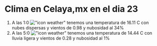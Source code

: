 # Clima en Celaya,mx en el dia 23

1. A las 1:0 !["icon weather"](http://openweathermap.org/img/w/03n.png) tenemos una temperatura de 16.11 C con nubes dispersas y  vientos de 0.98 y nubosidad al 34%
1. A las 5:0 !["icon weather"](http://openweathermap.org/img/w/10n.png) tenemos una temperatura de 14.44 C con lluvia ligera y  vientos de 0.28 y nubosidad al 1%
